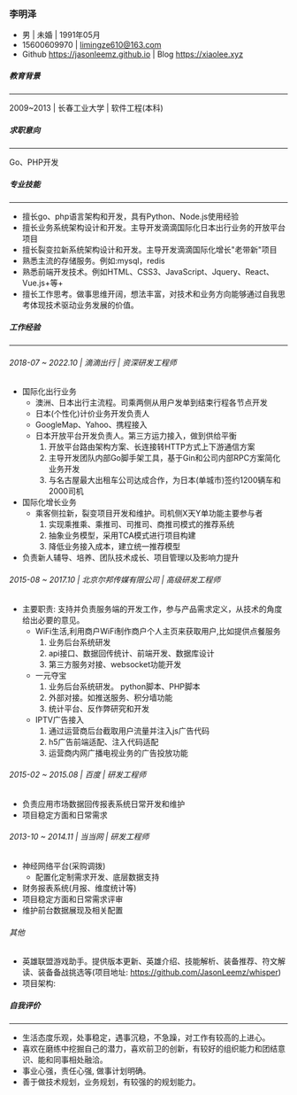 ### 李明泽

- 男 | 未婚 | 1991年05月
- 15600609970 | limingze610@163.com
- Github https://jasonleemz.github.io | Blog https://xiaolee.xyz

##### 教育背景
------
2009~2013 | 长春工业大学 | 软件工程(本科)

##### 求职意向
------
Go、PHP开发


##### 专业技能
------

- 擅长go、php语言架构和开发，具有Python、Node.js使用经验
- 擅长业务系统架构设计和开发。主导开发滴滴国际化日本出行业务的开放平台项目
- 擅长裂变拉新系统架构设计和开发。主导开发滴滴国际化增长"老带新"项目
- 熟悉主流的存储服务。例如:mysql，redis
- 熟悉前端开发技术。例如HTML、CSS3、JavaScript、Jquery、React、Vue.js+等+
- 擅长工作思考。做事思维开阔，想法丰富，对技术和业务方向能够通过自我思考体现技术驱动业务发展的价值。


##### 工作经验
------

###### 2018-07 ~ 2022.10 | 滴滴出行 | 资深研发工程师

- 国际化出行业务
  - 澳洲、日本出行主流程。司乘两侧从用户发单到结束行程各节点开发
  - 日本(个性化)计价业务开发负责人
  - GoogleMap、Yahoo、携程接入
  - 日本开放平台开发负责人。第三方运力接入，做到供给平衡
    1. 开放平台路由架构方案、长连接转HTTP方式上下游通信方案
    2. 主导开发团队内部Go脚手架工具，基于Gin和公司内部RPC方案简化业务开发
    3. 与名古屋最大出租车公司达成合作，为日本(单城市)签约1200辆车和2000司机
- 国际化增长业务
  - 乘客侧拉新，裂变项目开发和维护。司机侧X天Y单功能主要参与者
    1. 实现乘推乘、乘推司、司推司、商推司模式的推荐系统
    2. 抽象业务模型，采用TCA模式进行项目构建
    3. 降低业务接入成本，建立统一推荐模型
- 负责新人辅导、培养、团队技术成长、项目管理以及影响力提升

###### 2015-08 ~ 2017.10 | 北京尔邦传媒有限公司 | 高级研发工程师
- 主要职责: 支持并负责服务端的开发工作，参与产品需求定义，从技术的角度给出必要的意见。
  - WiFi生活,利用商户WiFi制作商户个人主页来获取用户,比如提供点餐服务
    1. 业务后台系统研发
    2. api接口、数据回传统计、前端开发、数据库设计
    3. 第三方服务对接、websocket功能开发
  - 一元夺宝
    1. 业务后台系统研发。 python脚本、PHP脚本
    2. 外部对接。如推送服务、积分墙功能
    3. 统计平台、反作弊研究和开发
  - IPTV广告接入
    1. 通过运营商后台截取用户流量并注入js广告代码
    2. h5广告前端适配、注入代码适配
    3. 运营商内网广播电视业务的广告投放功能


###### 2015-02 ~ 2015.08 | 百度 | 研发工程师
- 负责应用市场数据回传报表系统日常开发和维护
- 项目稳定方面和日常需求

###### 2013-10 ~ 2014.11 | 当当网 | 研发工程师
- 神经网络平台(采购调拨)
  - 配置化定制需求开发、底层数据支持
- 财务报表系统(月报、维度统计等)
- 项目稳定方面和日常需求评审
- 维护前台数据展现及相关配置

###### 其他
- 英雄联盟游戏助手。提供版本更新、英雄介绍、技能解析、装备推荐、符文解读、装备备战挑选等(项目地址: https://github.com/JasonLeemz/whisper)
- 项目架构:


##### 自我评价
------

- 生活态度乐观，处事稳定，遇事沉稳，不急躁，对工作有较高的上进心。
- 喜欢在磨练中挖掘自己的潜力，喜欢前卫的创新，有较好的组织能力和团结意识、能和同事相处融洽。
- 事业心强，责任心强, 做事计划明确。
- 善于做技术规划，业务规划，有较强的的规划能力。










